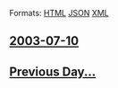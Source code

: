 
Formats: [HTML](2003/07/10/index.html)  [JSON](2003/07/10/index.json)  [XML](2003/07/10/index.xml)  

## [2003-07-10](/news/2003/07/10/index.md)

## [Previous Day...](/news/2003/07/9/index.md)

